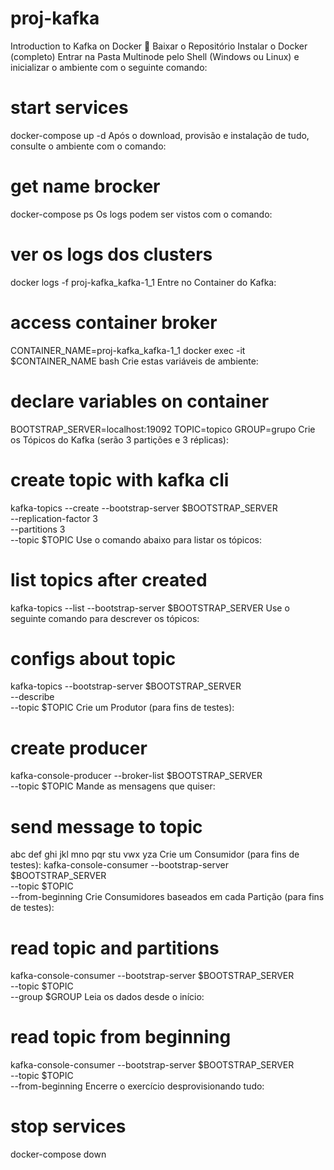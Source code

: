 # proj-kafka
Introduction to Kafka on Docker 🐳
Baixar o Repositório
Instalar o Docker (completo)
Entrar na Pasta Multinode pelo Shell (Windows ou Linux) e inicializar o ambiente com o seguinte comando:

# start services
docker-compose up -d
Após o download, provisão e instalação de tudo, consulte o ambiente com o comando:

# get name brocker
docker-compose ps
Os logs podem ser vistos com o comando:

# ver os logs dos clusters
docker logs -f proj-kafka_kafka-1_1
Entre no Container do Kafka:

# access container broker
CONTAINER_NAME=proj-kafka_kafka-1_1
docker exec -it $CONTAINER_NAME bash
Crie estas variáveis de ambiente:

# declare variables on container
BOOTSTRAP_SERVER=localhost:19092
TOPIC=topico
GROUP=grupo
Crie os Tópicos do Kafka (serão 3 partições e 3 réplicas):

# create topic with kafka cli
kafka-topics --create --bootstrap-server $BOOTSTRAP_SERVER \
--replication-factor 3 \
--partitions 3 \
--topic $TOPIC
Use o comando abaixo para listar os tópicos:

# list topics after created
kafka-topics --list --bootstrap-server $BOOTSTRAP_SERVER
Use o seguinte comando para descrever os tópicos:

# configs about topic
kafka-topics --bootstrap-server $BOOTSTRAP_SERVER \
--describe \
--topic $TOPIC
Crie um Produtor (para fins de testes):

# create producer
kafka-console-producer --broker-list $BOOTSTRAP_SERVER \
--topic $TOPIC
Mande as mensagens que quiser:

# send message to topic
abc
def
ghi
jkl
mno
pqr
stu
vwx
yza
Crie um Consumidor (para fins de testes):
kafka-console-consumer --bootstrap-server $BOOTSTRAP_SERVER \
--topic $TOPIC \
--from-beginning
Crie Consumidores baseados em cada Partição (para fins de testes):
# read topic and partitions
kafka-console-consumer --bootstrap-server $BOOTSTRAP_SERVER \
--topic $TOPIC \
--group $GROUP
Leia os dados desde o início:
# read topic from beginning
kafka-console-consumer --bootstrap-server $BOOTSTRAP_SERVER \
--topic $TOPIC \
--from-beginning
Encerre o exercício desprovisionando tudo:
# stop services
docker-compose down